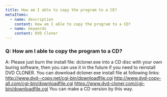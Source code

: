 ```yaml
---
title: How am I able to copy the program to a CD?
metaItems:
  - name: description
    content: How am I able to copy the program to a CD?
  - name: keywords
    content: DVD Cloner
---
```


### Q: How am I able to copy the program to a CD?

A:
Please just burn the install file: dcloner.exe into a CD disc with your own buring software, then you can use it in the future if you need to reinstall DVD CLONER. You can download dcloner.exe install file at following links:
http://www.dvd--copy.net/cgi-bin/downloadfile.cgi
http://www.dvd-copy-all.com/cgi-bin/downloadfile.cgi
https://www.dvd-cloner.com/cgi-bin/downloadfile.cgi
You can make a CD version by this way.